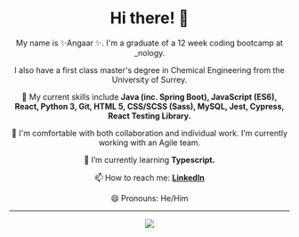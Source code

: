 <h1 align="center">  Hi there! 👋 </h1> 
<p align="center"> My name is ✨Angaar ✨. I'm a graduate of a 12 week coding bootcamp at _nology. </p>
<p align="center"> I also have a first class master's degree in Chemical Engineering from the University of Surrey. </p> 
<div align="center"> 
 <p> 🔭 My current skills include <strong> Java (inc. Spring Boot), JavaScript (ES6), React, Python 3, Git, HTML 5, CSS/SCSS (Sass), MySQL, Jest, Cypress, React Testing Library.</strong> </p>
 <p> 👯 I'm comfortable with both collaboration and individual work. I'm currently working with an Agile team.</p>    
 <p> 🌱 I’m currently learning <strong> Typescript. </strong> </p>
 <p> 📫 How to reach me: <strong> <a href="https://www.linkedin.com/in/angaar-uriakhil-1723a71b4/"> LinkedIn </a></strong> </p> 
 <p> 😄 Pronouns: He/Him </p>
</div> 

--- 

<p align="center">
<a href="https://github.com/anuraghazra/github-readme-stats">
  <img src="https://github-readme-stats.vercel.app/api?username=angaar96&show_icons=true&theme=tokyonight"/>
</a>
</p> 
